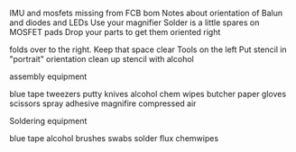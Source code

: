 
IMU and mosfets missing from FCB bom
Notes about orientation of Balun and diodes and LEDs
Use your magnifier
Solder is a little spares on MOSFET pads
Drop your parts to get them oriented right




folds over to the right.  Keep that space clear
Tools on the left
Put stencil in "portrait" orientation
clean up stencil with alcohol

assembly equipment

blue tape
tweezers
putty knives
alcohol
chem wipes
butcher paper
gloves
scissors
spray adhesive
magnifire
compressed air

Soldering equipment

blue tape
alcohol
brushes
swabs
solder
flux
chemwipes


